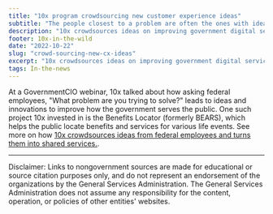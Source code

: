 ```yaml
---
title: "10x program crowdsourcing new customer experience ideas"
subtitle: "The people closest to a problem are often the ones with ideas on how to solve it."
description: "10x crowdsources ideas on improving government digital service delivery by asking \"What problem are you trying to solve?\""
footer: 10x-in-the-wild
date: "2022-10-22"
slug: "crowd-sourcing-new-cx-ideas"
excerpt: "10x crowdsources ideas on improving government digital service delivery by asking \"What problem are you trying to solve?\""
tags: In-the-news
---
```


At a GovernmentCIO webinar, 10x talked about how asking federal employees, "What problem are you trying to solve?" leads to ideas and innovations to improve how the government serves the public. One such project 10x invested in is the Benefits Locator (formerly BEARS), which helps the public locate benefits and services for various life events. See more on how <a class="usa-link usa-link--external" rel="noreferrer" href="https://federalnewsnetwork.com/shared-services/2021/10/gsas-10x-program-crowdsourcing-new-customer-experience-ideas/">10x crowdsources ideas from federal employees and turns them into shared services.</a>.

---

<p class="disclaimer">Disclaimer: Links to nongovernment sources are made for educational or source citation purposes only, and do not represent an endorsement of the organizations by the General Services Administration. The General Services Administration does not assume any responsibility for the content, operation, or policies of other entities' websites.
</p>
